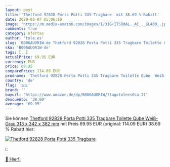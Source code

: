 ```yaml
---
layout: post
title: 'Thetford 92828 Porta Potti 335 Tragbare  mit 38.69 % Rabatt'
date: 2020-03-07 05:06:19
image: 'https://m.media-amazon.com/images/I/31G+ITSRdAL._AC_._SL400_.jpg'
comments: true
category: ofertas
author: 'tole.es'
slug: 'B006AUOR1W-de Thetford 92828 Porta Potti 335 Tragbare Toilette Qube...'
sku: 'B006AUOR1W-de'
tags: [  ]
actualPrice: 69.95 EUR
currency: EUR
price: 69.95
comparePrice: 114.09 EUR
prodname: 'Thetford 92828 Porta Potti 335 Tragbare Toilette Qube  Weiß-Grau 313 x 342 x 382 mm'
country: 'de'
flag: '🇩🇪'
brand: ''
buyurl: 'https://www.amazon.de/dp/B006AUOR1W/?tag=tolees0ca-21'
descuento: '38.69'
average: '69.95'
---
```


Sie können [Thetford 92828 Porta Potti 335 Tragbare Toilette Qube  Weiß-Grau 313 x 342 x 382 mm](https://www.amazon.de/dp/B006AUOR1W/?tag=tolees0ca-21) mit Preis 69.95 EUR (original: 114.09 EUR) 38.69 % Rabatt hier:

[![Thetford 92828 Porta Potti 335 Tragbare ](https://m.media-amazon.com/images/I/31G+ITSRdAL._AC_._SL400_.jpg)](https://www.amazon.de/dp/B006AUOR1W/?tag=tolees0ca-21)

ℹ️:


[🛒 Hier!!](https://www.amazon.de/dp/B006AUOR1W/?tag=tolees0ca-21)
